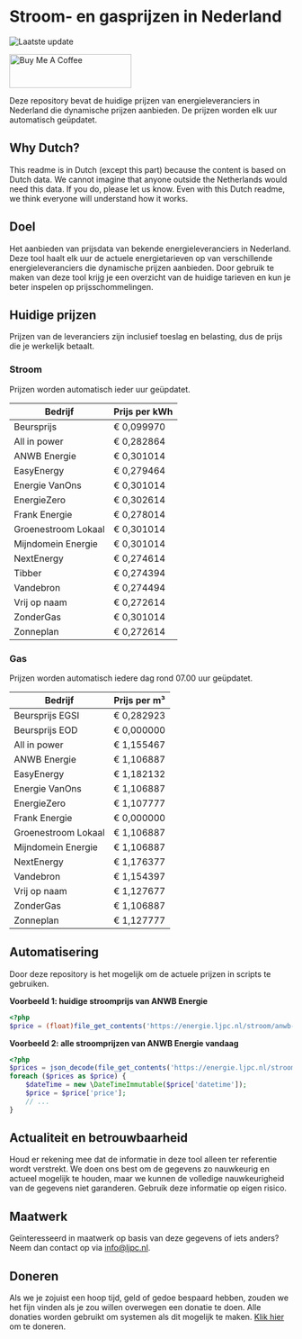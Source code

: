 # Stroom- en gasprijzen in Nederland

![Laatste update](https://img.shields.io/badge/laatste%20update-2024--02--02%2018%3A00%20CET-brightgreen)

<a href="https://www.buymeacoffee.com/Lars-" target="_blank"><img src="https://cdn.buymeacoffee.com/buttons/v2/default-orange.png" alt="Buy Me A Coffee" height="60" style="height: 60px !important;width: 217px !important;" ></a>

Deze repository bevat de huidige prijzen van energieleveranciers in Nederland die dynamische prijzen aanbieden. De prijzen worden elk uur automatisch geüpdatet.

## Why Dutch?

This readme is in Dutch (except this part) because the content is based on Dutch data. We cannot imagine that anyone outside the Netherlands would need this data. If you do, please let us know. Even with this Dutch readme, we think
everyone will understand how it works.

## Doel

Het aanbieden van prijsdata van bekende energieleveranciers in Nederland. Deze tool haalt elk uur de actuele energietarieven op van verschillende energieleveranciers die dynamische prijzen aanbieden. Door gebruik te maken van deze tool
krijg je een overzicht van de huidige tarieven en kun je beter inspelen op prijsschommelingen.

## Huidige prijzen

Prijzen van de leveranciers zijn inclusief toeslag en belasting, dus de prijs die je werkelijk betaalt.

### Stroom

Prijzen worden automatisch ieder uur geüpdatet.

 Bedrijf | Prijs per kWh 
---------|---------------
Beursprijs | € 0,099970
All in power | € 0,282864
ANWB Energie | € 0,301014
EasyEnergy | € 0,279464
Energie VanOns | € 0,301014
EnergieZero | € 0,302614
Frank Energie | € 0,278014
Groenestroom Lokaal | € 0,301014
Mijndomein Energie | € 0,301014
NextEnergy | € 0,274614
Tibber | € 0,274394
Vandebron | € 0,274494
Vrij op naam | € 0,272614
ZonderGas | € 0,301014
Zonneplan | € 0,272614


### Gas

Prijzen worden automatisch iedere dag rond 07.00 uur geüpdatet.

 Bedrijf | Prijs per m³ 
---------|--------------
Beursprijs EGSI | € 0,282923
Beursprijs EOD | € 0,000000
All in power | € 1,155467
ANWB Energie | € 1,106887
EasyEnergy | € 1,182132
Energie VanOns | € 1,106887
EnergieZero | € 1,107777
Frank Energie | € 0,000000
Groenestroom Lokaal | € 1,106887
Mijndomein Energie | € 1,106887
NextEnergy | € 1,176377
Vandebron | € 1,154397
Vrij op naam | € 1,127677
ZonderGas | € 1,106887
Zonneplan | € 1,127777


## Automatisering

Door deze repository is het mogelijk om de actuele prijzen in scripts te gebruiken.

**Voorbeeld 1: huidige stroomprijs van ANWB Energie**

```php
<?php
$price = (float)file_get_contents('https://energie.ljpc.nl/stroom/anwb-energie-nu.txt');

```

**Voorbeeld 2: alle stroomprijzen van ANWB Energie vandaag**

```php
<?php
$prices = json_decode(file_get_contents('https://energie.ljpc.nl/stroom/all-in-power-vandaag.json'),true);
foreach ($prices as $price) {
    $dateTime = new \DateTimeImmutable($price['datetime']);
    $price = $price['price'];
    // ...
}
```

## Actualiteit en betrouwbaarheid

Houd er rekening mee dat de informatie in deze tool alleen ter referentie wordt verstrekt. We doen ons best om de gegevens zo nauwkeurig en actueel mogelijk te houden, maar we kunnen de volledige nauwkeurigheid van de gegevens niet
garanderen. Gebruik deze informatie op eigen risico.

## Maatwerk

Geïnteresseerd in maatwerk op basis van deze gegevens of iets anders? Neem dan contact op
via [info@ljpc.nl](mailto:info@ljpc.nl?subject=Energie%20prijzen).

## Doneren

Als we je zojuist een hoop tijd, geld of gedoe bespaard hebben, zouden we het fijn vinden als je zou willen overwegen een
donatie te doen. Alle donaties worden gebruikt om systemen als dit mogelijk te
maken. [Klik hier](https://www.buymeacoffee.com/Lars-) om te doneren.
